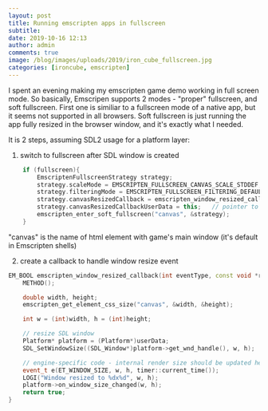 ```yaml
---
layout: post
title: Running emscripten apps in fullscreen
subtitle:
date: 2019-10-16 12:13
author: admin
comments: true
image: /blog/images/uploads/2019/iron_cube_fullscreen.jpg
categories: [ironcube, emscripten]
---
```

I spent an evening making my emscripten game demo working in full screen mode. So basically, Emscripen supports 2 modes - "proper" fullscreen, and soft fullscreen. First one is similiar to a fullscreen mode of a native app, but it seems not supported in all browsers. Soft fullscreen is just running the app fully resized in the browser window, and it's exactly what I needed.


It is 2 steps, assuming SDL2 usage for a platform layer:

1) switch to fullscreen after SDL window is created

```C++
	if (fullscreen){
		EmscriptenFullscreenStrategy strategy;
		strategy.scaleMode = EMSCRIPTEN_FULLSCREEN_CANVAS_SCALE_STDDEF;
		strategy.filteringMode = EMSCRIPTEN_FULLSCREEN_FILTERING_DEFAULT;
		strategy.canvasResizedCallback = emscripten_window_resized_callback;
		strategy.canvasResizedCallbackUserData = this;   // pointer to user data
		emscripten_enter_soft_fullscreen("canvas", &strategy);
	}
```
"canvas" is the name of html element with game's main window (it's default in Emscripten shells)

2) create a callback to handle window resize event

```C++
EM_BOOL emscripten_window_resized_callback(int eventType, const void *reserved, void *userData){
	METHOD();

	double width, height;
	emscripten_get_element_css_size("canvas", &width, &height);

	int w = (int)width, h = (int)height;

	// resize SDL window
	Platform* platform = (Platform*)userData;
	SDL_SetWindowSize((SDL_Window*)platform->get_wnd_handle(), w, h);

	// engine-specific code - internal render size should be updated here
	event_t e(ET_WINDOW_SIZE, w, h, timer::current_time());
	LOGI("Window resized to %dx%d", w, h);
	platform->on_window_size_changed(w, h);
	return true;
}
```
